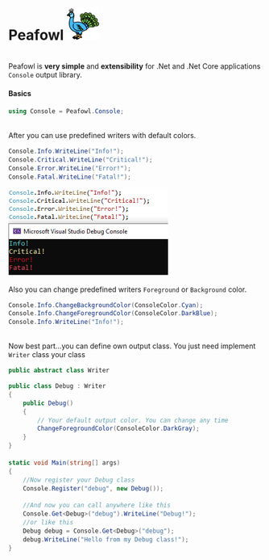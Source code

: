 # Peafowl ![Logo](https://github.com/selcukgural/Peafowl/blob/main/image/64px.png)

<br>Peafowl is **very simple** and **extensibility** for .Net and .Net Core applications `Console` output library.

#### Basics

``` csharp
using Console = Peafowl.Console;
``` 
<br>After you can use predefined writers with default colors.
``` csharp
Console.Info.WriteLine("Info!");
Console.Critical.WriteLine("Critical!");
Console.Error.WriteLine("Error!");
Console.Fatal.WriteLine("Fatal!");
```

![Output](https://github.com/selcukgural/Peafowl/blob/main/image/Capture.PNG)
<br><br>Also you can change predefined writers `Foreground` or `Background` color.
``` csharp
Console.Info.ChangeBackgroundColor(ConsoleColor.Cyan);
Console.Info.ChangeForegroundColor(ConsoleColor.DarkBlue);
Console.Info.WriteLine("Info!");
```
<br>Now best part...you can define own output class. You just need implement `Writer` class your class

``` csharp
public abstract class Writer
```

``` csharp
public class Debug : Writer
{
    public Debug()
    {
        // Your default output color. You can change any time
        ChangeForegroundColor(ConsoleColor.DarkGray);
    }
}

static void Main(string[] args)
{
    //Now register your Debug class
    Console.Register("debug", new Debug());

    //And now you can call anywhere like this
    Console.Get<Debug>("debug").WriteLine("Debug!");
    //or like this
    Debug debug = Console.Get<Debug>("debug");
    debug.WriteLine("Hello from my Debug class!");
}
```